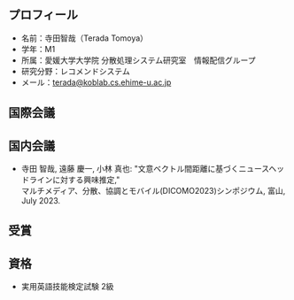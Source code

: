 ## プロフィール
- 名前：寺田智哉（Terada Tomoya）
- 学年：M1
- 所属：愛媛大学大学院 分散処理システム研究室　情報配信グループ
- 研究分野：レコメンドシステム
- メール：terada@koblab.cs.ehime-u.ac.jp

## 国際会議


  
## 国内会議
- 寺田 智哉, 遠藤 慶一, 小林 真也: "文意ベクトル間距離に基づくニュースヘッドラインに対する興味推定," <br>
マルチメディア、分散、協調とモバイル(DICOMO2023)シンポジウム, 富山, July 2023.
## 受賞


  
## 資格
- 実用英語技能検定試験 2級



<!--
**TomoyaTerada273/TomoyaTerada273** is a ✨ _special_ ✨ repository because its `README.md` (this file) appears on your GitHub profile.

Here are some ideas to get you started:

- 🔭 I’m currently working on ...
- 🌱 I’m currently learning ...
- 👯 I’m looking to collaborate on ...
- 🤔 I’m looking for help with ...
- 💬 Ask me about ...
- 📫 How to reach me: ...
- 😄 Pronouns: ...
- ⚡ Fun fact: ...
-->
